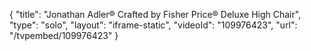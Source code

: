 {
    "title": "Jonathan Adler&reg; Crafted by Fisher Price&reg; Deluxe High Chair",
    "type": "solo",
    "layout": "iframe-static",
    "videoId": "109976423",
    "url": "\/tvpembed\/109976423"
}